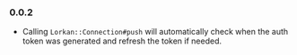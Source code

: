 ### 0.0.2

- Calling `Lorkan::Connection#push` will automatically check when the auth token was generated and refresh the token if needed.
